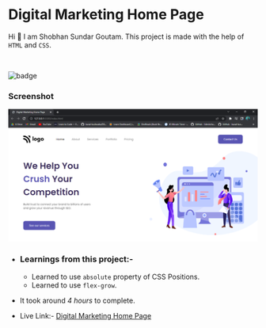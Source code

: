 # Digital Marketing Home Page

Hi 👋 I am Shobhan Sundar Goutam. This project is made with the help of `HTML` and `CSS`.

<br>

![badge](https://img.shields.io/badge/HTML-CSS-blue)

### Screenshot

![Project-4 Screenshot](./project-4.png)

- ### Learnings from this project:-

  - Learned to use `absolute` property of CSS Positions.
  - Learned to use `flex-grow`.

- It took around _4 hours_ to complete.

- Live Link:- [Digital Marketing Home Page](https://digitalmarketing-fsjs4.netlify.app/)
